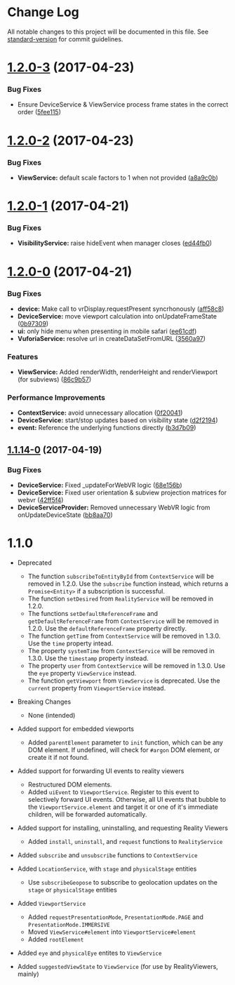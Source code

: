# Change Log

All notable changes to this project will be documented in this file. See [standard-version](https://github.com/conventional-changelog/standard-version) for commit guidelines.

<a name="1.2.0-3"></a>
# [1.2.0-3](https://github.com/argonjs/argon/compare/v1.2.0-2...v1.2.0-3) (2017-04-23)


### Bug Fixes

* Ensure DeviceService & ViewService process frame states in the correct order ([5fee115](https://github.com/argonjs/argon/commit/5fee115))



<a name="1.2.0-2"></a>
# [1.2.0-2](https://github.com/argonjs/argon/compare/v1.2.0-1...v1.2.0-2) (2017-04-23)


### Bug Fixes

* **ViewService:**  default scale factors to 1 when not provided ([a8a9c0b](https://github.com/argonjs/argon/commit/a8a9c0b))



<a name="1.2.0-1"></a>
# [1.2.0-1](https://github.com/argonjs/argon/compare/v1.2.0-0...v1.2.0-1) (2017-04-21)


### Bug Fixes

* **VisibilityService:** raise hideEvent when manager closes ([ed44fb0](https://github.com/argonjs/argon/commit/ed44fb0))



<a name="1.2.0-0"></a>
# [1.2.0-0](https://github.com/argonjs/argon/compare/v1.1.14-0...v1.2.0-0) (2017-04-21)


### Bug Fixes

* **device:** Make call to vrDisplay.requestPresent syncrhonously ([aff58c8](https://github.com/argonjs/argon/commit/aff58c8))
* **DeviceService:** move viewport calculation into onUpdateFrameState ([0b97309](https://github.com/argonjs/argon/commit/0b97309))
* **ui:** only hide menu when presenting in mobile safari ([ee61cdf](https://github.com/argonjs/argon/commit/ee61cdf))
* **VuforiaService:** resolve url in createDataSetFromURL ([3560a97](https://github.com/argonjs/argon/commit/3560a97))


### Features

* **ViewService:** Added renderWidth, renderHeight and renderViewport (for subviews) ([86c9b57](https://github.com/argonjs/argon/commit/86c9b57))


### Performance Improvements

* **ContextService:** avoid unnecessary allocation ([0f20041](https://github.com/argonjs/argon/commit/0f20041))
* **DeviceService:** start/stop updates based on visibility state ([d2f2194](https://github.com/argonjs/argon/commit/d2f2194))
* **event:** Reference the underlying functions directly ([b3d7b09](https://github.com/argonjs/argon/commit/b3d7b09))



<a name="1.1.14-0"></a>
## [1.1.14-0](https://github.com/argonjs/argon/compare/v1.1.13...v1.1.14-0) (2017-04-19)


### Bug Fixes

* **DeviceService:** Fixed _updateForWebVR logic ([68e156b](https://github.com/argonjs/argon/commit/68e156b))
* **DeviceService:** Fixed user orientation & subview projection matrices for webvr ([42ff5f4](https://github.com/argonjs/argon/commit/42ff5f4))
* **DeviceServiceProvider:** Removed unnecessary WebVR logic from onUpdateDeviceState ([bb8aa70](https://github.com/argonjs/argon/commit/bb8aa70))


# 1.1.0

* Deprecated
    * The function `subscribeToEntityById` from `ContextService` will be removed in 1.2.0. 
    Use the `subscribe` function instead, which returns a `Promise<Entity>` if a subscription is successful. 
    * The function `setDesired` from `RealityService` will be removed in 1.2.0. 
    * The functions `setDefaultReferenceFrame` and `getDefaultReferenceFrame` from `ContextService` will be removed in 1.2.0. Use the
    `defaultReferenceFrame` property directly. 
    * The function `getTime` from `ContextService` will be removed in 1.3.0. Use the `time` property intead. 
    * The property `systemTime` from `ContextService` will be removed in 1.3.0. Use the `timestamp` property instead. 
    * The property `user` from `ContextService` will be removed in 1.3.0. Use the `eye` property `ViewService` instead. 
    * The function `getViewport` from `ViewService` is deprecated. Use the `current` property from `ViewportService` instead. 

* Breaking Changes
    * None (intended) 

* Added support for embedded viewports
    * Added `parentElement` parameter to `init` function, which can be any DOM element. 
    If undefined, will check for `#argon` DOM element, or create it if not found.
* Added support for forwarding UI events to reality viewers
    * Restructured DOM elements. 
    * Added `uiEvent` to `ViewportService`. Register to this event to selectively
    forward UI events. Otherwise, all UI events that bubble to the `ViewportService.element` and target 
    it or one of it's immediate children, will be forwarded automatically. 
* Added support for installing, uninstalling, and requesting Reality Viewers
    * Added `install`, `uninstall`, and `request` functions to `RealityService`
* Added `subscribe` and `unsubscribe` functions to `ContextService`
* Added `LocationService`, with `stage` and `physicalStage` entities
    * Use `subscribeGeopose` to subscribe to geolocation updates on 
    the `stage` or `physicalStage` entities
* Added `ViewportService`
    * Added `requestPresentationMode`, `PresentationMode.PAGE` and `PresentationMode.IMMERSIVE`
    * Moved `ViewService#element` into `ViewportService#element`
    * Added `rootElement`
* Added `eye` and `physicalEye` entites to `ViewService`
* Added `suggestedViewState` to `ViewService` (for use by RealityViewers, mainly)
